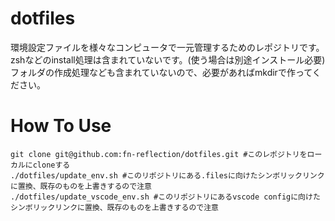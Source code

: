 # dotfiles
環境設定ファイルを様々なコンピュータで一元管理するためのレポジトリです。  
zshなどのinstall処理は含まれていないです。(使う場合は別途インストール必要)  
フォルダの作成処理なども含まれていないので、必要があればmkdirで作ってください。

# How To Use
```shell
git clone git@github.com:fn-reflection/dotfiles.git #このレポジトリをローカルにcloneする
./dotfiles/update_env.sh #このリポジトリにある.filesに向けたシンボリックリンクに置換、既存のものを上書きするので注意
./dotfiles/update_vscode_env.sh #このリポジトリにあるvscode configに向けたシンボリックリンクに置換、既存のものを上書きするので注意
```
